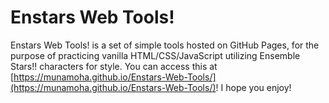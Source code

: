 # Enstars Web Tools!
Enstars Web Tools! is a set of simple tools hosted on GitHub Pages, for the purpose of practicing vanilla HTML/CSS/JavaScript utilizing Ensemble Stars!! characters for style. 
You can access this at [https://munamoha.github.io/Enstars-Web-Tools/](https://munamoha.github.io/Enstars-Web-Tools/)!
I hope you enjoy!
